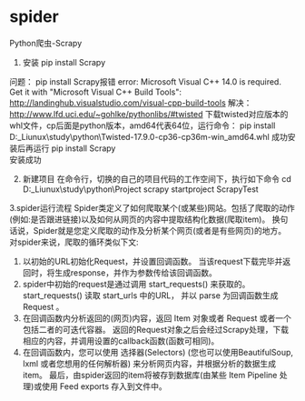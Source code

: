 # spider
Python爬虫-Scrapy
1. 安装
pip install Scrapy

问题：
pip install Scrapy报错
error: Microsoft Visual C++ 14.0 is required. Get it with "Microsoft Visual C++ Build Tools": http://landinghub.visualstudio.com/visual-cpp-build-tools
解决：
http://www.lfd.uci.edu/~gohlke/pythonlibs/#twisted  下载twisted对应版本的whl文件，cp后面是python版本，amd64代表64位，运行命令：
pip install D:\_Liunux\study\python\Twisted-17.9.0-cp36-cp36m-win_amd64.whl
成功安装后再运行
pip install Scrapy  
安装成功


2. 新建项目
在命令行，切换的自己的项目代码的工作空间下，执行如下命令
cd D:\_Liunux\study\python\Project
scrapy startproject ScrapyTest


3.spider运行流程
Spider类定义了如何爬取某个(或某些)网站。包括了爬取的动作(例如:是否跟进链接)以及如何从网页的内容中提取结构化数据(爬取item)。 换句话说，Spider就是您定义爬取的动作及分析某个网页(或者是有些网页)的地方。
对spider来说，爬取的循环类似下文:
1) 以初始的URL初始化Request，并设置回调函数。 当该request下载完毕并返回时，将生成response，并作为参数传给该回调函数。
2) spider中初始的request是通过调用 start_requests() 来获取的。 start_requests() 读取 start_urls 中的URL， 并以 parse 为回调函数生成 Request 。
3) 在回调函数内分析返回的(网页)内容，返回 Item 对象或者 Request 或者一个包括二者的可迭代容器。 返回的Request对象之后会经过Scrapy处理，下载相应的内容，并调用设置的callback函数(函数可相同)。
4) 在回调函数内，您可以使用 选择器(Selectors) (您也可以使用BeautifulSoup, lxml 或者您想用的任何解析器) 来分析网页内容，并根据分析的数据生成item。
最后，由spider返回的item将被存到数据库(由某些 Item Pipeline 处理)或使用 Feed exports 存入到文件中。

